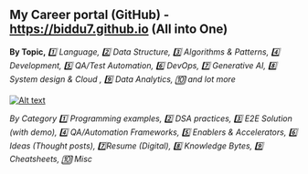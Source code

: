 ## My Career portal (GitHub) - https://biddu7.github.io (All into One)
**By Topic,** *:one: Language, :two: Data Structure, :three: Algorithms & Patterns, :four: Development, :five: QA/Test Automation, :six: DevOps, :seven: Generative AI, :eight: System design & Cloud , :nine: Data Analytics, :keycap_ten: and lot more*

[![Alt text](https://github.com/biddu7/biddu7/assets/27678248/e1c83a00-1c06-4f38-9514-cb3ae355ee10 "Click me")](https://biddu7.github.io)

*By Category :one: Programming examples, :two: DSA practices, :three: E2E Solution (with demo), :four: QA/Automation Frameworks, :five: Enablers & Accelerators, :six: Ideas (Thought posts), :seven:Resume (Digital), :eight: Knowledge Bytes, :nine: Cheatsheets, :keycap_ten: Misc*
